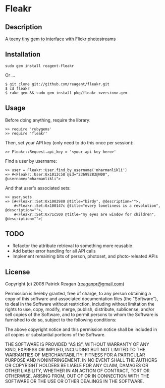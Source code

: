 # Fleakr

## Description

A teeny tiny gem to interface with Flickr photostreams

## Installation

    sudo gem install reagent-fleakr
    
Or ...

    $ git clone git://github.com/reagent/fleakr.git
    $ cd fleakr
    $ rake gem && sudo gem install pkg/fleakr-<version>.gem

## Usage

Before doing anything, require the library:

    >> require 'rubygems'
    >> require 'fleakr'

Then, set your API key (only need to do this once per session):

    >> Fleakr::Request.api_key = '<your api key here>'
    
Find a user by username:

    >> user = Fleakr::User.find_by_username('mharmanlikli')
    => #<Fleakr::User:0x1013c58 @id="23699283@N00", @username="mharmanlikli">

And that user's associated sets:

    >> user.sets
    => [#<Fleakr::Set:0x1002980 @title="birdy", @description="">,
        #<Fleakr::Set:0x100147c @title="every loneliness is a revolution", @description="">,
        #<Fleakr::Set:0x71c500 @title="my eyes are window for children", @description="">]
        
## TODO

* Refactor the attribute retrieval to something more reusable
* Add better error handling for all API calls
* Implement remaining bits of person, photoset, and photo-releated APIs
        
## License

Copyright (c) 2008 Patrick Reagan (reaganpr@gmail.com)

Permission is hereby granted, free of charge, to any person
obtaining a copy of this software and associated documentation
files (the "Software"), to deal in the Software without
restriction, including without limitation the rights to use,
copy, modify, merge, publish, distribute, sublicense, and/or sell
copies of the Software, and to permit persons to whom the
Software is furnished to do so, subject to the following
conditions:

The above copyright notice and this permission notice shall be
included in all copies or substantial portions of the Software.

THE SOFTWARE IS PROVIDED "AS IS", WITHOUT WARRANTY OF ANY KIND,
EXPRESS OR IMPLIED, INCLUDING BUT NOT LIMITED TO THE WARRANTIES
OF MERCHANTABILITY, FITNESS FOR A PARTICULAR PURPOSE AND
NONINFRINGEMENT. IN NO EVENT SHALL THE AUTHORS OR COPYRIGHT
HOLDERS BE LIABLE FOR ANY CLAIM, DAMAGES OR OTHER LIABILITY,
WHETHER IN AN ACTION OF CONTRACT, TORT OR OTHERWISE, ARISING
FROM, OUT OF OR IN CONNECTION WITH THE SOFTWARE OR THE USE OR
OTHER DEALINGS IN THE SOFTWARE.
